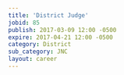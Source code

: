 ```yaml
---
title: 'District Judge'
jobid: 85
publish: 2017-03-09 12:00 -0500
expire: 2017-04-21 12:00 -0500
category: District
sub_category: JNC
layout: career
---
```

